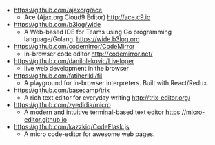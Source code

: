 - https://github.com/ajaxorg/ace
  - Ace (Ajax.org Cloud9 Editor) http://ace.c9.io
- https://github.com/b3log/wide
  - A Web-based IDE for Teams using Go programming language/Golang. https://wide.b3log.org
- https://github.com/codemirror/CodeMirror
  - In-browser code editor http://codemirror.net/
- https://github.com/danilolekovic/Liveloper
  - live web development in the browser
- https://github.com/fatiherikli/fil
  - A playground for in-browser interpreters. Built with React/Redux. 
- https://github.com/basecamp/trix
  - A rich text editor for everyday writing http://trix-editor.org/
- https://github.com/zyedidia/micro
  - A modern and intuitive terminal-based text editor https://micro-editor.github.io
- https://github.com/kazzkiq/CodeFlask.js
  - A micro code-editor for awesome web pages.

 
